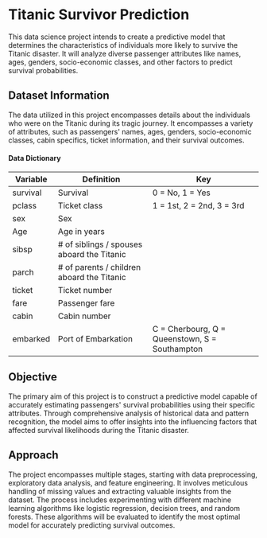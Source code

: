 # Titanic Survivor Prediction
This data science project intends to create a predictive model that determines the characteristics of individuals more likely to survive the Titanic disaster. It will analyze diverse passenger attributes like names, ages, genders, socio-economic classes, and other factors to predict survival probabilities.

## Dataset Information
The data utilized in this project encompasses details about the individuals who were on the Titanic during its tragic journey. It encompasses a variety of attributes, such as passengers' names, ages, genders, socio-economic classes, cabin specifics, ticket information, and their survival outcomes.

#### Data Dictionary
|Variable|Definition|Key|
|--------|----------|---|
|survival|	Survival|	0 = No, 1 = Yes|
|pclass|	Ticket class|	1 = 1st, 2 = 2nd, 3 = 3rd|
|sex|	Sex	|
|Age|	Age in years|	
|sibsp	|# of siblings / spouses aboard the Titanic	|
|parch	|# of parents / children aboard the Titanic	|
|ticket	|Ticket number	|
|fare	|Passenger fare	|
|cabin	|Cabin number	|
|embarked	|Port of Embarkation|	C = Cherbourg, Q = Queenstown, S = Southampton|

## Objective
The primary aim of this project is to construct a predictive model capable of accurately estimating passengers' survival probabilities using their specific attributes. Through comprehensive analysis of historical data and pattern recognition, the model aims to offer insights into the influencing factors that affected survival likelihoods during the Titanic disaster.

## Approach
The project encompasses multiple stages, starting with data preprocessing, exploratory data analysis, and feature engineering. It involves meticulous handling of missing values and extracting valuable insights from the dataset. The process includes experimenting with different machine learning algorithms like logistic regression, decision trees, and random forests. These algorithms will be evaluated to identify the most optimal model for accurately predicting survival outcomes.
